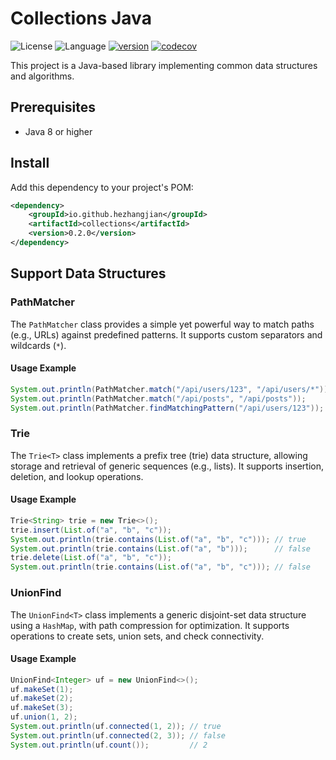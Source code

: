 # Collections Java

![License](https://img.shields.io/badge/license-Apache2.0-green)
![Language](https://img.shields.io/badge/language-Java-blue.svg)
[![version](https://img.shields.io/github/v/tag/hezhangjian/collections-java?label=release&color=blue)](https://github.com/hezhangjian/collections-java/releases)
[![codecov](https://codecov.io/gh/hezhangjian/collections-java/branch/main/graph/badge.svg)](https://codecov.io/gh/hezhangjian/collections-java)

This project is a Java-based library implementing common data structures and algorithms.

## Prerequisites

- Java 8 or higher

## Install

Add this dependency to your project's POM:

```xml
<dependency>
    <groupId>io.github.hezhangjian</groupId>
    <artifactId>collections</artifactId>
    <version>0.2.0</version>
</dependency>
```

## Support Data Structures

### PathMatcher

The `PathMatcher` class provides a simple yet powerful way to match paths (e.g., URLs) against predefined patterns. It supports custom separators and wildcards (`*`).

#### Usage Example

```java
System.out.println(PathMatcher.match("/api/users/123", "/api/users/*")); // true
System.out.println(PathMatcher.match("/api/posts", "/api/posts"));       // true
System.out.println(PathMatcher.findMatchingPattern("/api/users/123"));   // ["/api/users/*"]
```

### Trie

The `Trie<T>` class implements a prefix tree (trie) data structure, allowing storage and retrieval of generic sequences (e.g., lists). It supports insertion, deletion, and lookup operations.

#### Usage Example

```java
Trie<String> trie = new Trie<>();
trie.insert(List.of("a", "b", "c"));
System.out.println(trie.contains(List.of("a", "b", "c"))); // true
System.out.println(trie.contains(List.of("a", "b")));      // false
trie.delete(List.of("a", "b", "c"));
System.out.println(trie.contains(List.of("a", "b", "c"))); // false
```

### UnionFind

The `UnionFind<T>` class implements a generic disjoint-set data structure using a `HashMap`, with path compression for optimization. It supports operations to create sets, union sets, and check connectivity.

#### Usage Example
```java
UnionFind<Integer> uf = new UnionFind<>();
uf.makeSet(1);
uf.makeSet(2);
uf.makeSet(3);
uf.union(1, 2);
System.out.println(uf.connected(1, 2)); // true
System.out.println(uf.connected(2, 3)); // false
System.out.println(uf.count());         // 2
```
